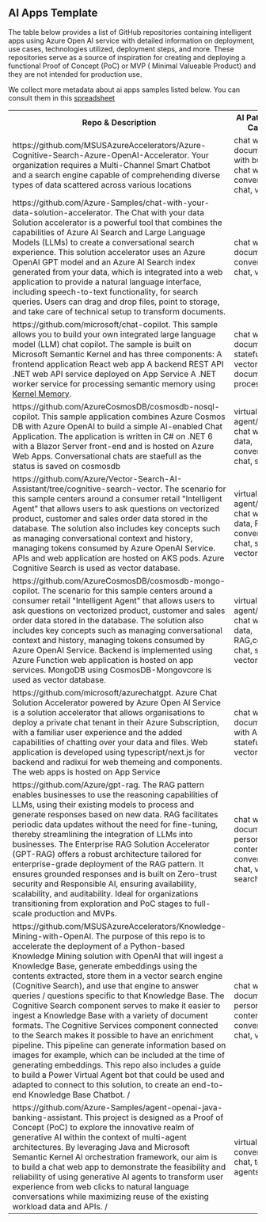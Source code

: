 ## AI Apps Template
The table below provides a list of GitHub repositories containing intelligent apps using Azure Open AI service with detailed information on deployment, use cases, technologies utilized, deployment steps, and more.
These repositories serve as a source of inspiration for creating and deploying a functional Proof of Concept (PoC) or MVP ( Minimal Valueable Product) and they are not intended for production use.

We collect more metadata about ai apps samples listed below. You can consult them in this [spreadsheet](./openai-apps-catalogue)

<table width: 100% >
    <tr class="first-row">
        <th>Repo & Description</th>
        <th>AI Patterns & LLM Capabilities</th>
        <th>Frameworks and Azure Services</th>
    </tr>
      <tr>
        <td>https://github.com/MSUSAzureAccelerators/Azure-Cognitive-Search-Azure-OpenAI-Accelerator.
        Your organization requires a Multi-Channel Smart Chatbot and a search engine capable of comprehending diverse types of data scattered across various locations</td>
        <td>chat with company documents, chat with  business data, chat with API, RAG, conversational chat, vector search </td>
        <td>Python, Langchain, AppService, AzureSql, CosmosDB, Azure AI Search, Document Intelligence</td>
    </tr>
        <tr>
        <td>https://github.com/Azure-Samples/chat-with-your-data-solution-accelerator.
        The Chat with your data Solution accelerator is a powerful tool that combines the capabilities of Azure AI Search and Large Language Models (LLMs) to create a conversational search experience. This solution accelerator uses an Azure OpenAI GPT model and an Azure AI Search index generated from your data, which is integrated into a web application to provide a natural language interface, including speech-to-text functionality, for search queries. Users can drag and drop files, point to storage, and take care of technical setup to transform documents. </td>
        <td>chat with company documents, RAG, conversational chat, vector search</td>
        <td>Python, Langchain, AppService, Functions, Azure AI Search, Azure AI Speech, Document Intelligence</td>
    </tr>
        <tr>
        <td>https://github.com/microsoft/chat-copilot. This sample allows you to build your own integrated large language model (LLM) chat copilot. The sample is built on Microsoft Semantic Kernel and has three components:
        A frontend application React web app
        A backend REST API .NET web API service deployed on App Service
        A .NET worker service for processing semantic memory using <a href="https://github.com/microsoft/kernel-memory">Kernel Memory</a>.
        <td>chat with company documents, RAG, statefull chat, vector search, document processing pipeline</td>
        <td>C#, Semantic Kernel, Kernel Memory, AppService, CosmosDB, Azure AI Search,Document Intelligence, Speech Service</td>
    </tr>    
    <tr>
        <td>https://github.com/AzureCosmosDB/cosmosdb-nosql-copilot.
        This sample application combines Azure Cosmos DB with Azure OpenAI to build a simple AI-enabled Chat Application. The application is written in C# on .NET 6 with a Blazor Server front-end and is hosted on Azure Web Apps. Conversational chats are staefull as the status is saved on cosmosdb</td>
        <td>virtual agent/assistant, chat with  business data, conversational chat, statefull chat</td>
        <td>C#, Semantic Kernel, AppService, CosmosDB</td>
    </tr>
    <tr>
        <td>https://github.com/Azure/Vector-Search-AI-Assistant/tree/cognitive-search-vector.
        The scenario for this sample centers around a consumer retail &quot;Intelligent Agent&quot; that allows users to ask questions on vectorized product, customer and sales order data stored in the database. The solution also includes key concepts such as managing conversational context and history, managing tokens consumed by Azure OpenAI Service. APIs and web application are hosted on AKS pods. Azure Cognitive Search is used as vector database.</td>
        <td>virtual agent/assistant, chat with  business data, RAG, conversational chat, statefull chat, vector search</td>
        <td>C#,Semantic Kernel, AKS, ACA, CosmosDB, Azure AI Search</td>
    </tr>
    <tr>
        <td>https://github.com/AzureCosmosDB/cosmosdb-mongo-copilot. The scenario for this sample centers around a consumer retail &quot;Intelligent Agent&quot; that allows users to ask questions on vectorized product, customer and sales order data stored in the database. The solution also includes key concepts such as managing conversational context and history, managing tokens consumed by Azure OpenAI Service. Backend is implemented using Azure Function web application is hosted on app services. MongoDB using CosmosDB-Mongovcore is used as vector database.</td>
        <td>virtual agent/assistant, chat with business data, RAG,conversational chat, statefull chat, vector search</td>
        <td>C#, Semantic Kernel, AppService, CosmosDB-MongoVCore</td>
    </tr>
    <tr>
        <td>https://github.com/microsoft/azurechatgpt. Azure Chat Solution Accelerator powered by Azure Open AI Service is a solution accelerator that allows organisations to deploy a private chat tenant in their Azure Subscription, with a familiar user experience and the added capabilities of chatting over your data and files. Web application is developed using typescript/next.js for backend and radixui for web themeing and components. The web apps is hosted on App Service</td>
        <td>chat with company documents, chat with API, RAG, statefull chat, vector search</td>
        <td>Nodejs, Typescript, Langchain,AppService, CosmosDB, Azure AI Search, Document Intelligence</td>   
    </tr>
    <tr>
        <td>https://github.com/Azure/gpt-rag. The RAG pattern enables businesses to use the reasoning capabilities of LLMs, using their existing models to process and generate responses based on new data. RAG facilitates periodic data updates without the need for fine-tuning, thereby streamlining the integration of LLMs into businesses.
The Enterprise RAG Solution Accelerator (GPT-RAG) offers a robust architecture tailored for enterprise-grade deployment of the RAG pattern. It ensures grounded responses and is built on Zero-trust security and Responsible AI, ensuring availability, scalability, and auditability. Ideal for organizations transitioning from exploration and PoC stages to full-scale production and MVPs. </td>
        <td>chat with company documents, RAG, personalized content generation, conversational chat, vector search, agents</td>
        <td>Python, nodejs, Semantic Kernel, Autogen, App Service, CosmosDB, Azure AI Search, FrontDoor</td>
    </tr>
    <tr>
        <td>https://github.com/MSUSAzureAccelerators/Knowledge-Mining-with-OpenAI. The purpose of this repo is to accelerate the deployment of a Python-based Knowledge Mining solution with OpenAI that will ingest a Knowledge Base, generate embeddings using the contents extracted, store them in a vector search engine (Cognitive Search), and use that engine to answer queries / questions specific to that Knowledge Base.
        The Cognitive Search component serves to make it easier to ingest a Knowledge Base with a variety of document formats. The Cognitive Services component connected to the Search makes it possible to have an enrichment pipeline. This pipeline can generate information based on images for example, which can be included at the time of generating embeddings.
        This repo also includes a guide to build a Power Virtual Agent bot that could be used and adapted to connect to this solution, to create an end-to-end Knowledge Base Chatbot. /</td>
        <td>chat with company documents, RAG, personalized content generation, conversational chat, vector search</td>
        <td>Python, Langchain, AppService, CosmosDB, Azure Redis Cache, Azure AI Search, Document Intelligence, ServiceBus, EventGrid
    </tr>
    <tr>
        <td>https://github.com/Azure-Samples/agent-openai-java-banking-assistant. This project is designed as a Proof of Concept (PoC) to explore the innovative realm of generative AI within the context of multi-agent architectures. By leveraging Java and Microsoft Semantic Kernel AI orchestration framework, our aim is to build a chat web app to demonstrate the feasibility and reliability of using generative AI agents to transform user experience from web clicks to natural language conversations while maximizing reuse of the existing workload data and APIs. /</td>
        <td>virtual assistant, conversational chat, tools calling, agents</td>
        <td>Java, Semantic Kernel, ACA, Document Intelligence</td>
    </tr>

</table>
